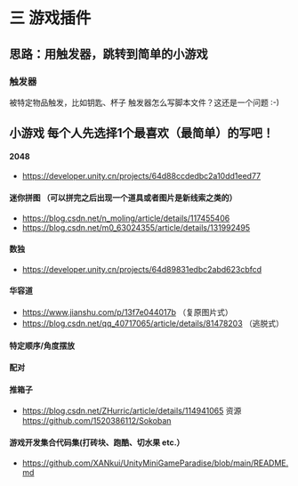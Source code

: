 # 三 游戏插件
## 思路：用触发器，跳转到简单的小游戏 
### 触发器
被特定物品触发，比如钥匙、杯子
触发器怎么写脚本文件？这还是一个问题 :-)
## 小游戏 每个人先选择1个最喜欢（最简单）的写吧！
#### 2048
- https://developer.unity.cn/projects/64d88ccdedbc2a10dd1eed77
#### 迷你拼图 （可以拼完之后出现一个道具或者图片是新线索之类的）
- https://blog.csdn.net/n_moling/article/details/117455406
- https://blog.csdn.net/m0_63024355/article/details/131992495
#### 数独
- https://developer.unity.cn/projects/64d89831edbc2abd623cbfcd
#### 华容道
- https://www.jianshu.com/p/13f7e044017b  （复原图片式）
- https://blog.csdn.net/qq_40717065/article/details/81478203   （逃脱式）
#### 特定顺序/角度摆放

#### 配对

#### 推箱子
- https://blog.csdn.net/ZHurric/article/details/114941065     资源 https://github.com/1520386112/Sokoban
#### 游戏开发集合代码集(打砖块、跑酷、切水果 etc.）
- https://github.com/XANkui/UnityMiniGameParadise/blob/main/README.md
